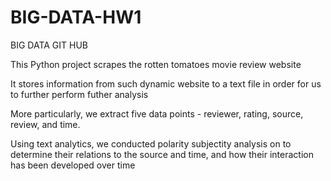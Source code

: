 # BIG-DATA-HW1
BIG DATA GIT HUB 

This Python project scrapes the rotten tomatoes movie review website

It stores information from such dynamic website to a text file in order for us to further perform futher analysis 

More particularly, we extract five data points - reviewer, rating, source, review, and time. 

Using text analytics, we conducted polarity	subjectity analysis on to determine their relations to the source and time, and how their interaction has been developed over time 
